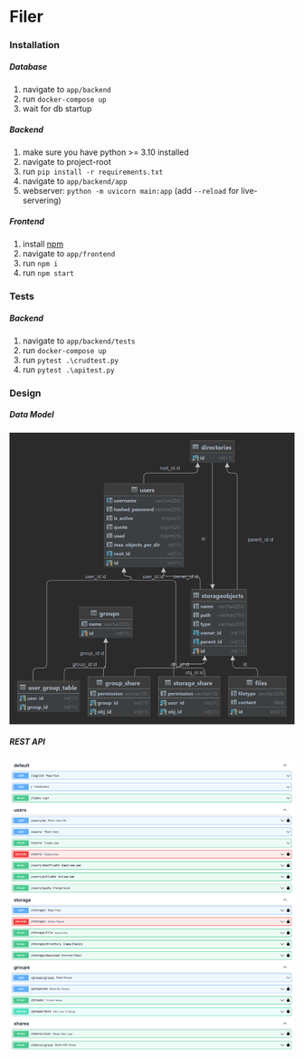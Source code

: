# Filer

### Installation

##### Database
1. navigate to `app/backend`
2. run `docker-compose up`
3. wait for db startup

##### Backend
1. make sure you have python >= 3.10 installed
2. navigate to project-root 
3. run `pip install -r requirements.txt`
4. navigate to `app/backend/app`
5. webserver: `python -m uvicorn main:app` (add `--reload` for live-servering)

##### Frontend
1. install [npm](https://www.npmjs.com/)
2. navigate to `app/frontend`
3. run `npm i`
4. run `npm start`


### Tests

##### Backend
1. navigate to `app/backend/tests`
2. run `docker-compose up`
3. run `pytest .\crudtest.py`
4. run `pytest .\apitest.py`


### Design

##### Data Model
![Data Model](docs/model.png)

##### REST API
![UML](docs/api.png)

